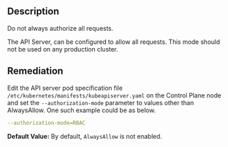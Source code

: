 ## Description

Do not always authorize all requests.

The API Server, can be configured to allow all requests. This mode should not be used on any production cluster.


## Remediation

Edit the API server pod specification file `/etc/kubernetes/manifests/kubeapiserver.yaml` on the Control Plane node and set the `--authorization-mode` parameter to values other than AlwaysAllow. One such example could be as below.
```yaml
--authorization-mode=RBAC
```

**Default Value:** By default, `AlwaysAllow` is not enabled.